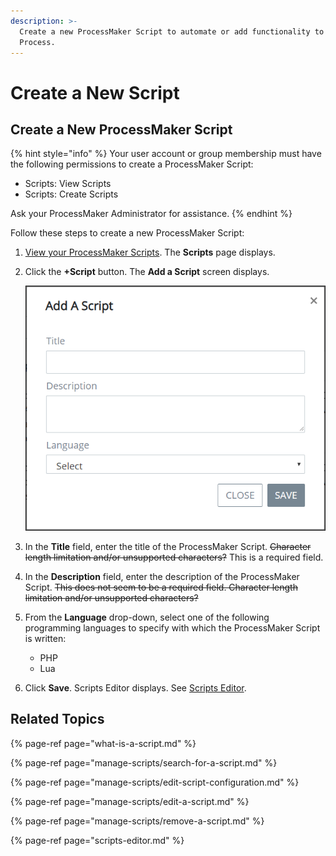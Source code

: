```yaml
---
description: >-
  Create a new ProcessMaker Script to automate or add functionality to any
  Process.
---
```


# Create a New Script

## Create a New ProcessMaker Script

{% hint style="info" %}
Your user account or group membership must have the following permissions to create a ProcessMaker Script:

* Scripts: View Scripts
* Scripts: Create Scripts

Ask your ProcessMaker Administrator for assistance.
{% endhint %}

Follow these steps to create a new ProcessMaker Script:

1. [View your ProcessMaker Scripts](manage-scripts/view-all-scripts.md). The **Scripts** page displays.
2. Click the **+Script** button. The **Add a Script** screen displays.  

   ![](../../.gitbook/assets/add-a-script-screen-processes.png)

3. In the **Title** field, enter the title of the ProcessMaker Script. ~~Character length limitation and/or unsupported characters?~~ This is a required field.
4. In the **Description** field, enter the description of the ProcessMaker Script. ~~This does not seem to be a required field. Character length limitation and/or unsupported characters?~~
5. From the **Language** drop-down, select one of the following programming languages to specify with which the ProcessMaker Script is written:
   * PHP
   * Lua
6. Click **Save**. Scripts Editor displays. See [Scripts Editor](scripts-editor.md).

## Related Topics

{% page-ref page="what-is-a-script.md" %}

{% page-ref page="manage-scripts/search-for-a-script.md" %}

{% page-ref page="manage-scripts/edit-script-configuration.md" %}

{% page-ref page="manage-scripts/edit-a-script.md" %}

{% page-ref page="manage-scripts/remove-a-script.md" %}

{% page-ref page="scripts-editor.md" %}

